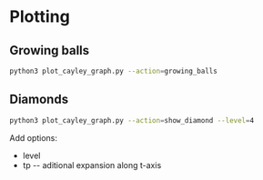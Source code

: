 
# Plotting

## Growing balls

```bash
python3 plot_cayley_graph.py --action=growing_balls
```

## Diamonds

```bash
python3 plot_cayley_graph.py --action=show_diamond --level=4
```

Add options:
* level
* tp -- aditional expansion along t-axis

